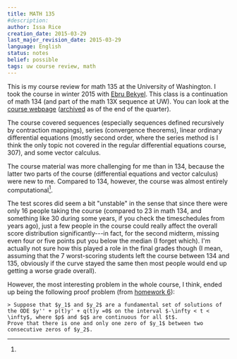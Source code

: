```yaml
---
title: MATH 135
#description: 
author: Issa Rice
creation_date: 2015-03-29
last_major_revision_date: 2015-03-29
language: English
status: notes
belief: possible
tags: uw course review, math
---
```


This is my course review for math 135 at the University of Washington.
I took the course in winter 2015 with [Ebru Bekyel](http://www.math.washington.edu/~ebekyel/).
This class is a continuation of math 134 (and part of the math 13X sequence at UW).
You can look at the [course webpage](http://www.math.washington.edu/~ebekyel/Math135/) ([archived](https://web.archive.org/web/20150317013802/http://www.math.washington.edu/~ebekyel/Math135/) as of the end of the quarter).

The course covered sequences (especially sequences defined recursively by contraction mappings), series (convergence theorems), linear ordinary differential equations (mostly second order, where the series method is I think the only topic not covered in the regular differential equations course, 307), and some vector calculus.

The course material was more challenging for me than in 134, because the latter two parts of the course (differential equations and vector calculus) were new to me.
Compared to 134, however, the course was almost entirely computational[^proof].

The test scores did seem a bit "unstable" in the sense that since there were only 16 people taking the course (compared to 23 in math 134, and something like 30 during some years, if you check the timeschedules from years ago), just a few people in the course could really affect the overall score distribution significantly---in fact, for the second midterm, missing even four or five points put you below the median (I forget which).
I'm actually not sure how this played a role in the final grades though (I mean, assuming that the 7 worst-scoring students left the course between 134 and 135, obviously if the curve stayed the same then most people would end up getting a worse grade overall).

[^proof]:
However, the most interesting problem in the whole course, I think, ended up being the following proof problem (from [homework 6](http://www.math.washington.edu/~ebekyel/Math135/Homework/135_Winter15_HW6.pdf)):

    > Suppose that $y_1$ and $y_2$ are a fundamental set of solutions of the ODE $y'' + p(t)y' + q(t)y =0$ on the interval $-\infty < t < \infty$, where $p$ and $q$ are continuous for all $t$.
    Prove that there is one and only one zero of $y_1$ between two consecutive zeros of $y_2$.
